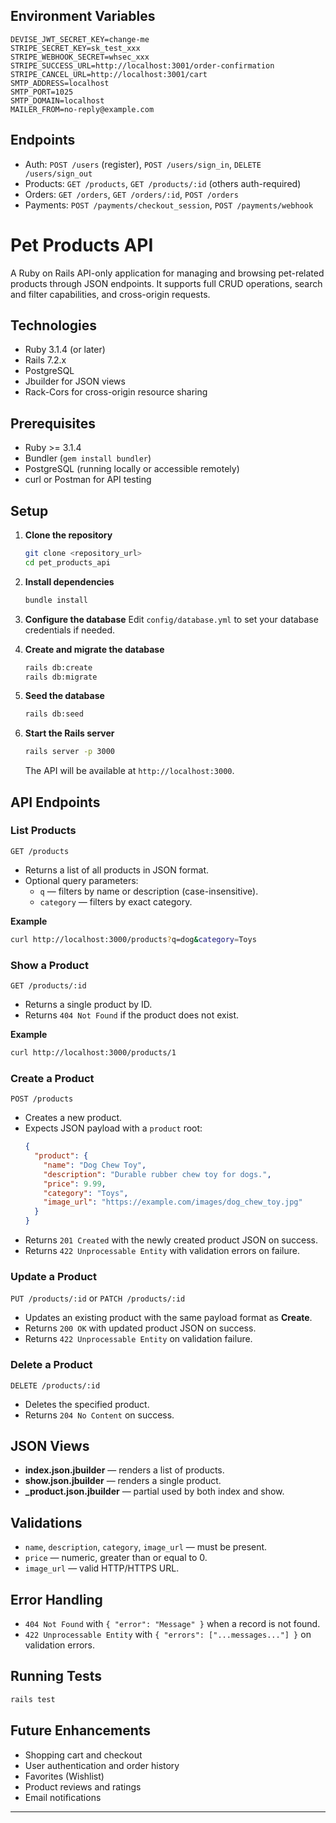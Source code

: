 ## Environment Variables

```
DEVISE_JWT_SECRET_KEY=change-me
STRIPE_SECRET_KEY=sk_test_xxx
STRIPE_WEBHOOK_SECRET=whsec_xxx
STRIPE_SUCCESS_URL=http://localhost:3001/order-confirmation
STRIPE_CANCEL_URL=http://localhost:3001/cart
SMTP_ADDRESS=localhost
SMTP_PORT=1025
SMTP_DOMAIN=localhost
MAILER_FROM=no-reply@example.com
```

## Endpoints

- Auth: `POST /users` (register), `POST /users/sign_in`, `DELETE /users/sign_out`
- Products: `GET /products`, `GET /products/:id` (others auth-required)
- Orders: `GET /orders`, `GET /orders/:id`, `POST /orders`
- Payments: `POST /payments/checkout_session`, `POST /payments/webhook`

# Pet Products API

A Ruby on Rails API-only application for managing and browsing pet-related products through JSON endpoints. It supports full CRUD operations, search and filter capabilities, and cross-origin requests.

## Technologies

- Ruby 3.1.4 (or later)
- Rails 7.2.x
- PostgreSQL
- Jbuilder for JSON views
- Rack-Cors for cross-origin resource sharing

## Prerequisites

- Ruby >= 3.1.4
- Bundler (`gem install bundler`)
- PostgreSQL (running locally or accessible remotely)
- curl or Postman for API testing

## Setup

1. **Clone the repository**
   ```bash
   git clone <repository_url>
   cd pet_products_api
   ```

2. **Install dependencies**
   ```bash
   bundle install
   ```

3. **Configure the database**
   Edit `config/database.yml` to set your database credentials if needed.

4. **Create and migrate the database**
   ```bash
   rails db:create
   rails db:migrate
   ```

5. **Seed the database**
   ```bash
   rails db:seed
   ```

6. **Start the Rails server**
   ```bash
   rails server -p 3000
   ```
   The API will be available at `http://localhost:3000`.

## API Endpoints

### List Products

`GET /products`

- Returns a list of all products in JSON format.
- Optional query parameters:
  - `q` — filters by name or description (case-insensitive).
  - `category` — filters by exact category.

**Example**
```bash
curl http://localhost:3000/products?q=dog&category=Toys
```

### Show a Product

`GET /products/:id`

- Returns a single product by ID.
- Returns `404 Not Found` if the product does not exist.

**Example**
```bash
curl http://localhost:3000/products/1
```

### Create a Product

`POST /products`

- Creates a new product.
- Expects JSON payload with a `product` root:
  ```json
  {
    "product": {
      "name": "Dog Chew Toy",
      "description": "Durable rubber chew toy for dogs.",
      "price": 9.99,
      "category": "Toys",
      "image_url": "https://example.com/images/dog_chew_toy.jpg"
    }
  }
  ```
- Returns `201 Created` with the newly created product JSON on success.
- Returns `422 Unprocessable Entity` with validation errors on failure.

### Update a Product

`PUT /products/:id` or `PATCH /products/:id`

- Updates an existing product with the same payload format as **Create**.
- Returns `200 OK` with updated product JSON on success.
- Returns `422 Unprocessable Entity` on validation failure.

### Delete a Product

`DELETE /products/:id`

- Deletes the specified product.
- Returns `204 No Content` on success.

## JSON Views

- **index.json.jbuilder** — renders a list of products.
- **show.json.jbuilder** — renders a single product.
- **_product.json.jbuilder** — partial used by both index and show.

## Validations

- `name`, `description`, `category`, `image_url` — must be present.
- `price` — numeric, greater than or equal to 0.
- `image_url` — valid HTTP/HTTPS URL.

## Error Handling

- `404 Not Found` with `{ "error": "Message" }` when a record is not found.
- `422 Unprocessable Entity` with `{ "errors": ["...messages..."] }` on validation errors.

## Running Tests

```bash
rails test
```

## Future Enhancements

- Shopping cart and checkout
- User authentication and order history
- Favorites (Wishlist)
- Product reviews and ratings
- Email notifications

---
